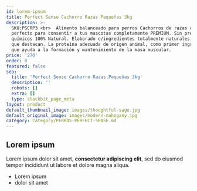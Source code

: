 ```yaml
---
id: lorem-ipsum
title: Perfect Sense Cachorro Razas Pequeñas 3kg
description: >-
  SKU:PSCRP3 <br>  Alimento balanceado para perros Cachorros de razas chica
  perfecto para consentir a tus mascotas completamente PREMIUM. Sin productos
  químicos 100% Natural. Elaborado c/ingredientes totalmente naturales entre los
  que destacan. La proteína adecuada de origen animal, como primer ingrediente,
  que ayuda a la formación y mantenimiento de la masa muscular.
price: '270'
order: 0
featured: false
seo:
  title: 'Perfect Sense Cachorro Razas Pequeñas 3kg'
  description: ''
  robots: []
  extra: []
  type: stackbit_page_meta
layout: product
default_thumbnail_image: images/thoughtful-sage.jpg
default_original_image: images/modern-mahogany.jpg
category: category/PERROS-PERFECT-SENSE.md
---
```

## Lorem ipsum

Lorem ipsum dolor sit amet, **consectetur adipiscing elit**, sed do eiusmod tempor incididunt ut labore et dolore magna aliqua.

- Lorem ipsum
- dolor sit amet